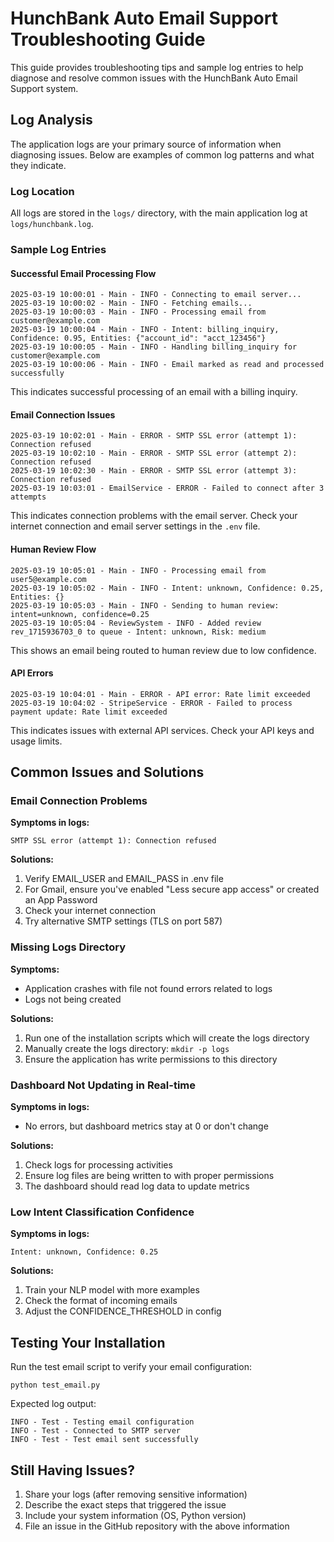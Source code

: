 # HunchBank Auto Email Support Troubleshooting Guide

This guide provides troubleshooting tips and sample log entries to help diagnose and resolve common issues with the HunchBank Auto Email Support system.

## Log Analysis

The application logs are your primary source of information when diagnosing issues. Below are examples of common log patterns and what they indicate.

### Log Location

All logs are stored in the `logs/` directory, with the main application log at `logs/hunchbank.log`.

### Sample Log Entries

#### Successful Email Processing Flow

```
2025-03-19 10:00:01 - Main - INFO - Connecting to email server...
2025-03-19 10:00:02 - Main - INFO - Fetching emails...
2025-03-19 10:00:03 - Main - INFO - Processing email from customer@example.com
2025-03-19 10:00:04 - Main - INFO - Intent: billing_inquiry, Confidence: 0.95, Entities: {"account_id": "acct_123456"}
2025-03-19 10:00:05 - Main - INFO - Handling billing_inquiry for customer@example.com
2025-03-19 10:00:06 - Main - INFO - Email marked as read and processed successfully
```

This indicates successful processing of an email with a billing inquiry.

#### Email Connection Issues

```
2025-03-19 10:02:01 - Main - ERROR - SMTP SSL error (attempt 1): Connection refused
2025-03-19 10:02:10 - Main - ERROR - SMTP SSL error (attempt 2): Connection refused
2025-03-19 10:02:30 - Main - ERROR - SMTP SSL error (attempt 3): Connection refused
2025-03-19 10:03:01 - EmailService - ERROR - Failed to connect after 3 attempts
```

This indicates connection problems with the email server. Check your internet connection and email server settings in the `.env` file.

#### Human Review Flow

```
2025-03-19 10:05:01 - Main - INFO - Processing email from user5@example.com
2025-03-19 10:05:02 - Main - INFO - Intent: unknown, Confidence: 0.25, Entities: {}
2025-03-19 10:05:03 - Main - INFO - Sending to human review: intent=unknown, confidence=0.25
2025-03-19 10:05:04 - ReviewSystem - INFO - Added review rev_1715936703_0 to queue - Intent: unknown, Risk: medium
```

This shows an email being routed to human review due to low confidence.

#### API Errors

```
2025-03-19 10:04:01 - Main - ERROR - API error: Rate limit exceeded
2025-03-19 10:04:02 - StripeService - ERROR - Failed to process payment update: Rate limit exceeded
```

This indicates issues with external API services. Check your API keys and usage limits.

## Common Issues and Solutions

### Email Connection Problems

**Symptoms in logs:**
```
SMTP SSL error (attempt 1): Connection refused
```

**Solutions:**
1. Verify EMAIL_USER and EMAIL_PASS in .env file
2. For Gmail, ensure you've enabled "Less secure app access" or created an App Password
3. Check your internet connection
4. Try alternative SMTP settings (TLS on port 587)

### Missing Logs Directory

**Symptoms:**
- Application crashes with file not found errors related to logs
- Logs not being created

**Solutions:**
1. Run one of the installation scripts which will create the logs directory
2. Manually create the logs directory: `mkdir -p logs`
3. Ensure the application has write permissions to this directory

### Dashboard Not Updating in Real-time

**Symptoms in logs:**
- No errors, but dashboard metrics stay at 0 or don't change

**Solutions:**
1. Check logs for processing activities
2. Ensure log files are being written to with proper permissions
3. The dashboard should read log data to update metrics

### Low Intent Classification Confidence

**Symptoms in logs:**
```
Intent: unknown, Confidence: 0.25
```

**Solutions:**
1. Train your NLP model with more examples
2. Check the format of incoming emails
3. Adjust the CONFIDENCE_THRESHOLD in config

## Testing Your Installation

Run the test email script to verify your email configuration:
```
python test_email.py
```

Expected log output:
```
INFO - Test - Testing email configuration
INFO - Test - Connected to SMTP server
INFO - Test - Test email sent successfully
```

## Still Having Issues?

1. Share your logs (after removing sensitive information)
2. Describe the exact steps that triggered the issue
3. Include your system information (OS, Python version)
4. File an issue in the GitHub repository with the above information